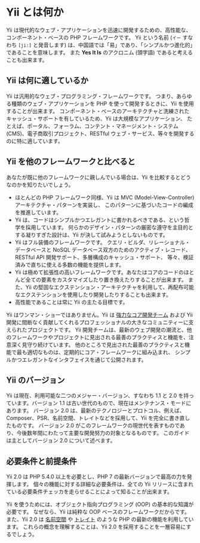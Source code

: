 Yii とは何か
============

Yii は現代的なウェブ・アプリケーションを迅速に開発するための、高性能な、コンポーネント・ベースの PHP フレームワークです。
Yii という名前 (`イー` すなわち `[ji:]` と発音します) は、中国語では「易」であり、「シンプルかつ進化的」であることを意味します。
また **Yes It Is** のアクロニム (頭字語) であると考えることも出来ます。


Yii は何に適しているか
----------------------

Yii は汎用的なウェブ・プログラミング・フレームワークです。
つまり、あらゆる種類のウェブ・アプリケーションを PHP を使って開発するときに、Yii を使用することが出来ます。
コンポーネント・ベースのアーキテクチャと洗練されたキャッシュ・サポートを有しているため、Yii は大規模なアプリケーション、
たとえば、ポータル、フォーラム、コンテント・マネージメント・システム (CMS)、電子商取引プロジェクト、RESTful ウェブ・サービス、等々を開発するのに特に適しています。


Yii を他のフレームワークと比べると
----------------------------------

あなたが既に他のフレームワークに親しんでいる場合は、Yii を比較するとどうなのかを知りたいでしょう。

- ほとんどの PHP フレームワーク同様、Yii は MVC (Model-View-Controller) アーキテクチャ・パターンを実装し、
  このパターンに基づいたコードの編成を推進しています。
- Yii は、コードはシンプルかつエレガントに書かれるべきである、という哲学を採用しています。
  何らかのデザイン・パターンの厳密な遵守を主目的とする凝りすぎた設計は、Yii が決して試みようとしないものです。
- Yii はフル装備のフレームワークです。
  クエリ・ビルダ、リレーショナル・データベースと NoSQL データベース双方のためのアクティブ・レコード、RESTful API 開発サポート、多層構成のキャッシュ・サポート、
  等々、検証済みで直ちに使える多数の機能を提供します。
- Yii は極めて拡張性の高いフレームワークです。あなたはコアのコードのほとんど全ての要素をカスタマイズしたり置き換えたりすることが出来ます。
  また、Yii の堅固なエクステンション・アーキテクチャを利用して、再配布可能なエクステンションを使用したり開発したりすることも出来ます。
- 高性能であることは常に Yii の主たる目標です。

Yii はワンマン・ショーではありません。Yii は [強力なコア開発チーム](http://www.yiiframework.com/team/) および
Yii 開発に間断なく貢献してくれるプロフェッショナルの大きなコミュニティーに支えられたプロジェクトです。
Yii 開発チームは、最新のウェブ開発の潮流と、他のフレームワークやプロジェクトに見出される最善のプラクティスと機能を、注意深く見守り続けています。
他のところで見出された最善のプラクティスと機能で最も適切なものは、定期的にコア・フレームワークに組み込まれ、
シンプルかつエレガントなインタフェイスを通じて公開されます。


Yii のバージョン
----------------

Yii は現在、利用可能な二つのメジャー・バージョン、すなわち 1.1 と 2.0 を持っています。バージョン 1.1 は古い世代のもので、現在はメンテナンス・モードにあります。
バージョン 2.0 は、最新のテクノロジーとプロトコル、例えば、Composer、PSR、名前空間、トレイトなどを採用して、Yii を完全に書き直したものです。
バージョン 2.0 がこのフレームワークの現世代を表すものであり、今後数年間にわたって主要な開発努力の対象となるものです。
このガイドは主としてバージョン 2.0 について述べます。


必要条件と前提条件
------------------

Yii 2.0 は PHP 5.4.0 以上を必要とし、PHP 7 の最新バージョンで最高の力を発揮します。
個々の機能に対する詳細な必要条件は、全ての Yii リリースに含まれている必要条件チェッカを走らせることによって知ることが出来ます。

Yii を使うためには、オブジェクト指向プログラミング (OOP) の基本的な知識が必要です。
なぜなら、Yii は純粋な OOP ベースのフレームワークだからです。
また、Yii 2.0 は [名前空間](https://php.net/manual/ja/language.namespaces.php) や [トレイト](https://php.net/manual/ja/language.oop5.traits.php) のような PHP の最新の機能を利用しています。
これらの概念を理解することは、Yii 2.0 を採用することを一層容易にするでしょう。

